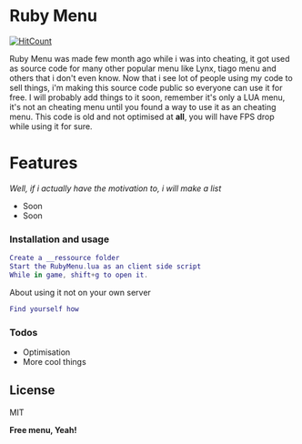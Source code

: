 # Ruby Menu

[![HitCount](http://hits.dwyl.io/Rubylium/RubyMenu.svg)](http://hits.dwyl.io/Rubylium/RubyMenu)

Ruby Menu was made few month ago while i was into cheating, it got used as source code for many other popular menu like Lynx, tiago menu and others that i don't even know.
Now that i see lot of people using my code to sell things, i'm making this source code public so everyone can use it for free. I will probably add things to it soon, remember it's only a LUA menu, it's not an cheating menu until you found a way to use it as an cheating menu.
This code is old and not optimised at **all**, you will have FPS drop while using it for sure.

# Features
*Well, if i actually have the motivation to, i will make a list*
  - Soon
  - Soon

### Installation and usage

```lua
Create a __ressource folder
Start the RubyMenu.lua as an client side script
While in game, shift+g to open it.
```

About using it not on your own server

```lua
Find yourself how
```

### Todos

 - Optimisation
 - More cool things

License
----

MIT


**Free menu, Yeah!**
